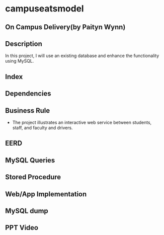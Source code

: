 # campuseatsmodel
## On Campus Delivery(by Paityn Wynn)
## Description
In this project, I will use an existing database and enhance the functionality using MySQL.
## Index

## Dependencies
## Business Rule
- The project illustrates an interactive web service between students, staff, and faculty and drivers.
## EERD
## MySQL Queries
## Stored Procedure
## Web/App Implementation
## MySQL dump
## PPT Video
